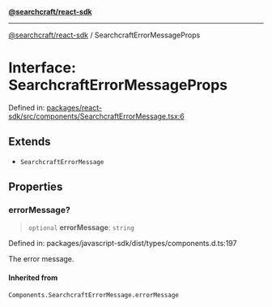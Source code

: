 [**@searchcraft/react-sdk**](../README.md)

***

[@searchcraft/react-sdk](../globals.md) / SearchcraftErrorMessageProps

# Interface: SearchcraftErrorMessageProps

Defined in: [packages/react-sdk/src/components/SearchcraftErrorMessage.tsx:6](https://bitbucket.org/madebychalk/searchcraft-javascript-sdks/src/13d0fd25669057ec4d2ef62d1e5c7048e667a0f0/packages/react-sdk/src/components/SearchcraftErrorMessage.tsx#lines-6)

## Extends

- `SearchcraftErrorMessage`

## Properties

### errorMessage?

> `optional` **errorMessage**: `string`

Defined in: packages/javascript-sdk/dist/types/components.d.ts:197

The error message.

#### Inherited from

`Components.SearchcraftErrorMessage.errorMessage`

